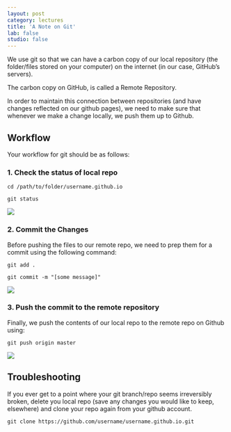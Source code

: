 ```yaml
---
layout: post
category: lectures
title: 'A Note on Git'
lab: false
studio: false
---  
```



We use git so that we can have a carbon copy of our local repository (the folder/files stored on your computer) on the internet (in our case, GitHub’s servers).

The carbon copy on GitHub, is called a Remote Repository. 

In order to maintain this connection between repositories (and have changes reflected on our github pages), we need to make sure that whenever we make a change locally, we push them up to Github.


## Workflow

Your workflow for git should be as follows:



### 1. Check the status of local repo  


~~~
cd /path/to/folder/username.github.io
~~~
~~~
git status
~~~

![]({{site.url}}/files/git_1.png)  


### 2. Commit the Changes 

Before pushing the files to our remote repo, we need to prep them for a commit using the following command:  

~~~
git add .
~~~
~~~
git commit -m "[some message]"
~~~  

![]({{site.url}}/files/git_2.png)



### 3. Push the commit to the remote repository

Finally, we push the contents of our local repo to the remote repo on Github using:  

~~~
git push origin master
~~~  

![]({{site.url}}/files/git_3.png)


## Troubleshooting

If you ever get to a point where your git branch/repo seems irreversibly broken, delete you local repo (save any changes you would like to keep, elsewhere) and clone your repo again from your github account. 

~~~
git clone https://github.com/username/username.github.io.git
~~~ 